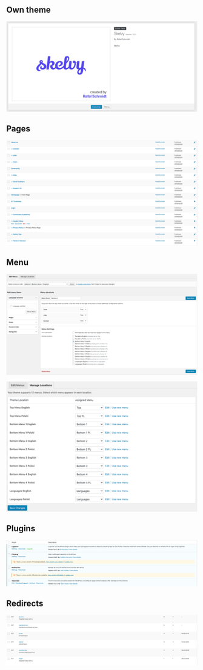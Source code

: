 ## Own theme

![](images/theme.png)

## Pages

![](images/pages.png)

## Menu

![](images/menu.png)

![](images/menu-positions.png)

## Plugins

![](images/plugins.png)

## Redirects

![](images/redirects.png)
